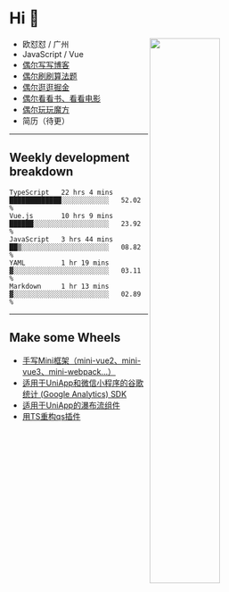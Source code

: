 # Hi 👋

[<img align="right" width="50%" src="https://github-readme-stats.vercel.app/api?username=OUDUIDUI&theme=dark&show_icons=true">](https://metrics.lecoq.io/OUDUIDUI?template=classic&#41;)


- 欧怼怼 / 广州
- JavaScript / Vue
- [偶尔写写博客](ouduidui.cn)
- [偶尔刷刷算法题](https://github.com/OUDUIDUI/algorithm-brushing)
- [偶尔逛逛掘金](https://juejin.cn/user/4309700183594366)
- [偶尔看看书、看看电影](https://www.yuque.com/books/share/3ee1684b-8e19-4849-b5aa-13d1813ded6d)
- [偶尔玩玩魔方](https://cubing.com/results/person/2014OUSH01)
- 简历（待更）

---

##  Weekly development breakdown

<!--START_SECTION:waka-->
```text
TypeScript   22 hrs 4 mins   █████████████░░░░░░░░░░░░   52.02 % 
Vue.js       10 hrs 9 mins   ██████░░░░░░░░░░░░░░░░░░░   23.92 % 
JavaScript   3 hrs 44 mins   ██▒░░░░░░░░░░░░░░░░░░░░░░   08.82 % 
YAML         1 hr 19 mins    ▓░░░░░░░░░░░░░░░░░░░░░░░░   03.11 % 
Markdown     1 hr 13 mins    ▓░░░░░░░░░░░░░░░░░░░░░░░░   02.89 % 
```
<!--END_SECTION:waka-->



---

##  Make some Wheels

- [手写Mini框架（mini-vue2、mini-vue3、mini-webpack...）](https://github.com/OUDUIDUI/mini)
- [适用于UniApp和微信小程序的谷歌统计 (Google Analytics) SDK](https://github.com/OUDUIDUI/ga-tracker)
- [适用于UniApp的瀑布流组件](https://github.com/OUDUIDUI/uniapp-waterfalls-flow)
- [用TS重构qs插件](https://github.com/OUDUIDUI/qs)


